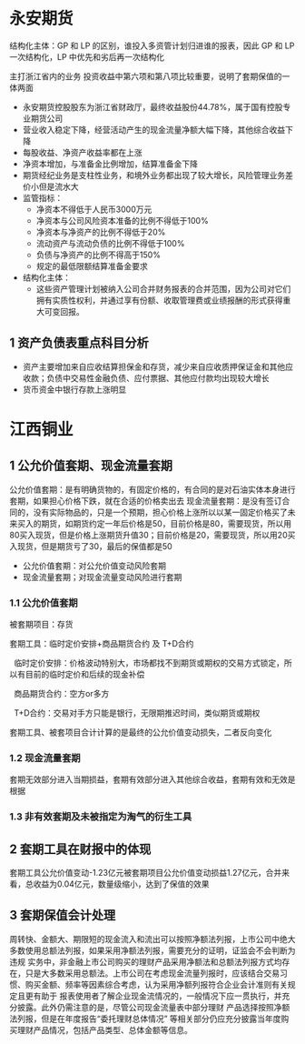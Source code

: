 # 永安期货


结构化主体：GP 和 LP 的区别，谁投入多资管计划归进谁的报表，因此 GP 和 LP 一次结构化，LP 中优先和劣后再一次结构化

主打浙江省内的业务
投资收益中第六项和第八项比较重要，说明了套期保值的一体两面
- 永安期货控股股东为浙江省财政厅，最终收益股份44.78%，属于国有控股专业期货公司
- 营业收入稳定下降，经营活动产生的现金流量净额大幅下降，其他综合收益下降
- 每股收益、净资产收益率都在上涨
- 净资本增加，与准备金比例增加，结算准备金下降
- 期货经纪业务是支柱性业务，和境外业务都出现了较大增长，风险管理业务差价小但是流水大
- 监管指标：
	- 净资本不得低于人民币3000万元
	 - 净资本与公司风险资本准备的比例不得低于100%
	 - 净资本与净资产的比例不得低于20%
	 - 流动资产与流动负债的比例不得低于100%
	 - 负债与净资产的比例不得高于150%
	 - 规定的最低限额结算准备金要求
- 结构化主体：
	- 这些资产管理计划被纳入公司合并财务报表的合并范围，因为公司对它们拥有实质性权利，并通过享有份额、收取管理费或业绩报酬的形式获得重大可变回报。
## 1 资产负债表重点科目分析
- 资产主要增加来自应收结算担保金和存货，减少来自应收质押保证金和其他应收款；负债中交易性金融负债、应付票据、其他应付款均出现较大增长
- 货币资金中银行存款上涨明显
# 江西铜业
## 1 公允价值套期、现金流量套期
公允价值套期：是有明确货物的，有固定价格的，有合同的是对石油实体本身进行套期，如果担心价格下跌，就在合适的价格卖出去
现金流量套期：是没有签订合同的，没有实际物品的，只是一个预期，担心价格上涨所以以某一固定价格买了未来买入的期货，如期货约定一年后价格是50，目前价格是80，需要现货，所以用80买入现货，但是价格上涨期货升值30；目前价格是20，需要现货，所以用20买入现货，但是期货亏了30，最后的保值都是50
- 公允价值套期：对公允价值变动风险套期
- 现金流量套期；对现金流量变动风险进行套期
### 1.1 公允价值套期
被套期项目：存货

套期工具：临时定价安排+商品期货合约 及 T+D合约

  临时定价安排：价格波动特别大，市场都找不到期货或期权的交易方式锁定，所以有目前的临时定价和后续的现金补偿

  商品期货合约：空方or多方

  T+D合约：交易对手方只能是银行，无限期推迟时间，类似期货或期权

套期工具、被套项目合计计算的是最终的公允价值变动损失，二者反向变化
### 1.2 现金流量套期
套期无效部分进入当期损益，套期有效部分进入其他综合收益，套期有效和无效是根据
### 1.3 非有效套期及未被指定为淘气的衍生工具
## 2 套期工具在财报中的体现
套期工具公允价值变动-1.23亿元被套期项目公允价值变动损益1.27亿元，合并来看，总收益为0.04亿元，数量级缩小，达到了保值的效果
## 3 套期保值会计处理
周转快、金额大、期限短的现金流入和流出可以按照净额法列报，上市公司中绝大多数使用总额法列报，如果采用净额法列报，需要充分的证明，证监会不会判断为违规
实务中，非金融上市公司购买的理财产品采用净额法和总额法列报方式均存在，只是大多数采用总额法。上市公司在考虑现金流量列报时，应该结合交易习惯、购买金额、频率等因素综合考虑，认为采用净额列报符合企业会计准则有关规定且更有助于 报表使用者了解企业现金流情况的，一般情况下应一贯执行，并充分披露。此外仍需注意的是，尽管公司现金流量表中部分理财 产品选择按照净额法列报，但是在年度报告“委托理财总体情况” 等相关部分仍应充分披露当年度购买理财产品情况，包括产品类型、总体金额等信息。